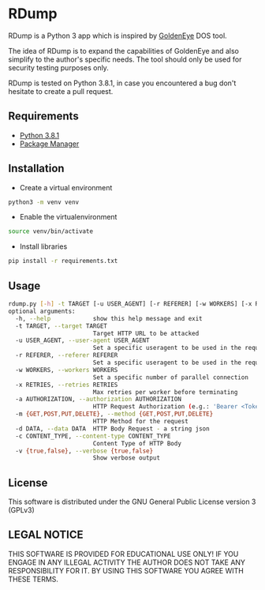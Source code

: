 # RDump

RDump is a Python 3 app which is inspired by [GoldenEye](https://github.com/jseidl/GoldenEye.git) DOS tool.

The idea of RDump is to expand the capabilities of GoldenEye and also simplify to the author's specific needs. The tool should only be used for security testing purposes only.

RDump is tested on Python 3.8.1, in case you encountered a bug don't hesitate to create a pull request.

## Requirements
* [Python 3.8.1](https://www.python.org/downloads/release/python-381)
* [Package Manager](https://pip.pypa.io/en/stable/)

## Installation
* Create a virtual environment
```bash
python3 -m venv venv
```
* Enable the virtualenvironment
```bash
source venv/bin/activate
```
* Install libraries
```bash
pip install -r requirements.txt
```

## Usage
```bash
rdump.py [-h] -t TARGET [-u USER_AGENT] [-r REFERER] [-w WORKERS] [-x RETRIES] [-a AUTHORIZATION] [-m {GET,POST,PUT,DELETE}] [-d DATA] [-c CONTENT_TYPE] [-v {true,false}]
optional arguments:
  -h, --help            show this help message and exit
  -t TARGET, --target TARGET
                        Target HTTP URL to be attacked
  -u USER_AGENT, --user-agent USER_AGENT
                        Set a specific useragent to be used in the request
  -r REFERER, --referer REFERER
                        Set a specific useragent to be used in the request
  -w WORKERS, --workers WORKERS
                        Set a specific number of parallel connection
  -x RETRIES, --retries RETRIES
                        Max retries per worker before terminating
  -a AUTHORIZATION, --authorization AUTHORIZATION
                        HTTP Request Authorization (e.g.: 'Bearer <Token>')
  -m {GET,POST,PUT,DELETE}, --method {GET,POST,PUT,DELETE}
                        HTTP Method for the request
  -d DATA, --data DATA  HTTP Body Request - a string json
  -c CONTENT_TYPE, --content-type CONTENT_TYPE
                        Content Type of HTTP Body
  -v {true,false}, --verbose {true,false}
                        Show verbose output
```

## License
This software is distributed under the GNU General Public License version 3 (GPLv3)

## LEGAL NOTICE
THIS SOFTWARE IS PROVIDED FOR EDUCATIONAL USE ONLY! IF YOU ENGAGE IN ANY ILLEGAL ACTIVITY THE AUTHOR DOES NOT TAKE ANY RESPONSIBILITY FOR IT. BY USING THIS SOFTWARE YOU AGREE WITH THESE TERMS.
